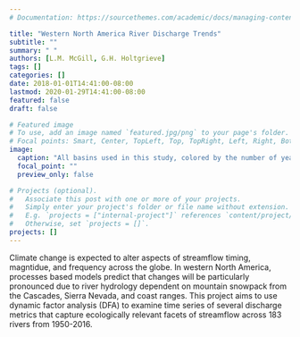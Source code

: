 ```yaml
---
# Documentation: https://sourcethemes.com/academic/docs/managing-content/

title: "Western North America River Discharge Trends"
subtitle: ""
summary: " "
authors: [L.M. McGill, G.H. Holtgrieve]
tags: []
categories: []
date: 2018-01-01T14:41:00-08:00
lastmod: 2020-01-29T14:41:00-08:00
featured: false
draft: false

# Featured image
# To use, add an image named `featured.jpg/png` to your page's folder.
# Focal points: Smart, Center, TopLeft, Top, TopRight, Left, Right, BottomLeft, Bottom, BottomRight.
image:
  caption: "All basins used in this study, colored by the number of years of usable data."
  focal_point: ""
  preview_only: false

# Projects (optional).
#   Associate this post with one or more of your projects.
#   Simply enter your project's folder or file name without extension.
#   E.g. `projects = ["internal-project"]` references `content/project/deep-learning/index.md`.
#   Otherwise, set `projects = []`.
projects: []
---
```


Climate change is expected to alter aspects of streamflow timing, magntidue, and frequency across the globe. In western North America, processes based models predict that changes will be particularly pronounced due to river hydrology dependent on mountain snowpack from the Cascades, Sierra Nevada, and coast ranges. This project aims to use dynamic factor analysis (DFA) to examine time series of several discharge metrics that capture ecologically relevant facets of streamflow across 183 rivers from 1950-2016. 
